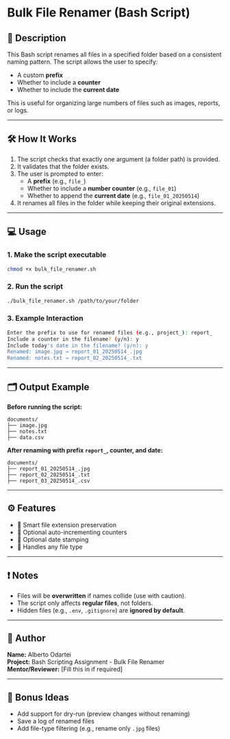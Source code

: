 
# Bulk File Renamer (Bash Script)

## 📄 Description

This Bash script renames all files in a specified folder based on a consistent naming pattern.
The script allows the user to specify:
- A custom **prefix**
- Whether to include a **counter**
- Whether to include the **current date**

This is useful for organizing large numbers of files such as images, reports, or logs.

---

## 🛠️ How It Works

1. The script checks that exactly one argument (a folder path) is provided.
2. It validates that the folder exists.
3. The user is prompted to enter:
   - A **prefix** (e.g., `file_`)
   - Whether to include a **number counter** (e.g., `file_01`)
   - Whether to append the **current date** (e.g., `file_01_20250514`)
4. It renames all files in the folder while keeping their original extensions.

---

## 💻 Usage

### 1. Make the script executable
```bash
chmod +x bulk_file_renamer.sh
```

### 2. Run the script
```bash
./bulk_file_renamer.sh /path/to/your/folder
```

### 3. Example Interaction
```bash
Enter the prefix to use for renamed files (e.g., project_): report_
Include a counter in the filename? (y/n): y
Include today's date in the filename? (y/n): y
Renamed: image.jpg → report_01_20250514_.jpg
Renamed: notes.txt → report_02_20250514_.txt
```

---

## 🗂️ Output Example

**Before running the script:**

```
documents/
├── image.jpg
├── notes.txt
├── data.csv
```

**After renaming with prefix `report_`, counter, and date:**

```
documents/
├── report_01_20250514_.jpg
├── report_02_20250514_.txt
├── report_03_20250514_.csv
```

---

## ⚙️ Features

- 🧠 Smart file extension preservation
- 🔢 Optional auto-incrementing counters
- 📅 Optional date stamping
- 📂 Handles any file type

---

## ❗ Notes

- Files will be **overwritten** if names collide (use with caution).
- The script only affects **regular files**, not folders.
- Hidden files (e.g., `.env`, `.gitignore`) are **ignored by default**.

---

## 🙋 Author

**Name:** Alberto Odartei  
**Project:** Bash Scripting Assignment - Bulk File Renamer  
**Mentor/Reviewer:** [Fill this in if required]

---

## 🧠 Bonus Ideas

- Add support for dry-run (preview changes without renaming)
- Save a log of renamed files
- Add file-type filtering (e.g., rename only `.jpg` files)
